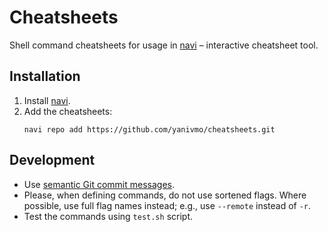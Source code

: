 # Cheatsheets

Shell command cheatsheets for usage in [navi] – interactive cheatsheet tool.

## Installation

1. Install [navi].
2. Add the cheatsheets:
   ```
   navi repo add https://github.com/yanivmo/cheatsheets.git
   ```

## Development

- Use [semantic Git commit messages](https://github.com/fteem/git-semantic-commits).
- Please, when defining commands, do not use sortened flags. Where possible,
  use full flag names instead; e.g., use `--remote` instead of `-r`.
- Test the commands using `test.sh` script.

[navi]: https://github.com/denisidoro/navi